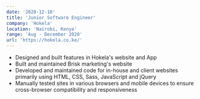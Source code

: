 ```yaml
---
date: '2020-12-10'
title: 'Junior Software Engineer'
company: 'Hokela'
location: 'Nairobi, Kenya'
range: 'Aug - December 2020'
url: 'https://hokela.co.ke/'
---
```


- Designed and built features in Hokela's website and App
- Built and maintained Brisk marketing's website
- Developed and maintained code for in-house and client websites primarily using HTML, CSS, Sass, JavaScript and jQuery
- Manually tested sites in various browsers and mobile devices to ensure cross-browser compatibility and responsiveness
